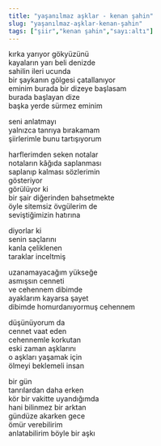 ```yaml
---
title: "yaşanılmaz aşklar - kenan şahin"
slug: "yaşanılmaz-aşklar-kenan-şahin"
tags: ["şiir","kenan şahin","sayı:altı"]
---
```


kırka yarıyor gökyüzünü\
kayaların yarı beli denizde\
sahilin ileri ucunda\
bir şaykanın gölgesi çatallanıyor\
eminim burada bir dizeye başlasam\
burada başlayan dize\
başka yerde sürmez eminim

seni anlatmayı\
yalnızca tanrıya bırakamam\
şiirlerimle bunu tartışıyorum

harflerimden seken notalar\
notaların kâğıda saplanması\
saplanıp kalması sözlerimin\
gösteriyor\
görülüyor ki\
bir şair diğerinden bahsetmekte\
öyle sitemsiz övgülerim de\
seviştiğimizin hatırına

diyorlar ki\
senin saçlarını\
kanla çeliklenen\
taraklar inceltmiş

uzanamayacağım yükseğe\
asmışsın cenneti\
ve cehennem dibimde\
ayaklarım kayarsa şayet\
dibimde homurdanıyormuş cehennem

düşünüyorum da\
cennet vaat eden\
cehennemle korkutan\
eski zaman aşklarını\
o aşkları yaşamak için\
ölmeyi beklemeli insan

bir gün\
tanrılardan daha erken\
kör bir vakitte uyandığımda\
hani bilinmez bir arktan\
gündüze akarken gece\
ömür verebilirim\
anlatabilirim böyle bir aşkı

